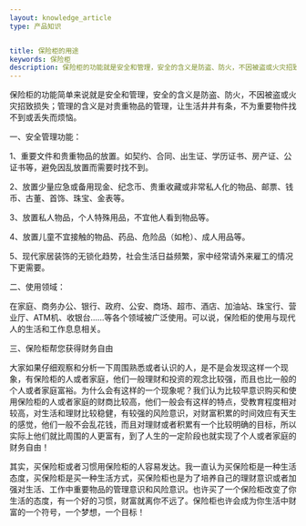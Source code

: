 ```yaml
---
layout: knowledge_article
type: 产品知识


title: 保险柜的用途
keywords: 保险柜
description: 保险柜的功能就是安全和管理，安全的含义是防盗、防火，不因被盗或火灾招致损失；管理的含义是对贵重物品的管理，不为重要物件找不到或丢失而烦恼。
---
```

保险柜的功能简单来说就是安全和管理，安全的含义是防盗、防火，不因被盗或火灾招致损失；管理的含义是对贵重物品的管理，让生活井井有条，不为重要物件找不到或丢失而烦恼。

一、安全管理功能：

1、重要文件和贵重物品的放置。如契约、合同、出生证、学历证书、房产证、公证书等，避免因乱放置而需要时找不到。

2、放置少量应急或备用现金、纪念币、贵重收藏或非常私人化的物品、邮票、钱币、古董、首饰、珠宝、金表等。

3、放置私人物品，个人特殊用品，不宜他人看到物品等。

4、放置儿童不宜接触的物品、药品、危险品（如枪）、成人用品等。

5、现代家居装饰的无锁化趋势，社会生活日益频繁，家中经常请外来雇工的情况下更需要。

二、使用领域：

在家庭、商务办公、银行、政府、公安、商场、超市、酒店、加油站、珠宝行、营业厅、ATM机、收银台……等各个领域被广泛使用。可以说，保险柜的使用与现代人的生活和工作息息相关。

三、保险柜帮您获得财务自由

大家如果仔细观察和分析一下周围熟悉或者认识的人，是不是会发现这样一个现象，有保险柜的人或者家庭，他们一般理财和投资的观念比较强，而且也比一般的个人或者家庭富裕。为什么会有这样的一个现象呢？我们认为比较早意识购买和使用保险柜的人或者家庭的财商比较高，他们一般会有这样的特点，受教育程度相对较高，对生活和理财比较稳健，有较强的风险意识，对财富积累的时间效应有天生的感觉，他们一般不会乱花钱，而且对理财或者积累有一个比较明确的目标，所以实际上他们就比周围的人更富有，到了人生的一定阶段也就实现了个人或者家庭的财务自由！

其实，买保险柜或者习惯用保险柜的人容易发达。我一直认为买保险柜是一种生活态度，买保险柜是买一种生活方式，买保险柜也是为了培养自己的理财意识或者加强对生活、工作中重要物品的管理意识和风险意识。也许买了一个保险柜改变了你生活的态度，有一个好的习惯，财富就离你不远了。保险柜也许会成为你生活中财富的一个符号，一个梦想，一个目标！
